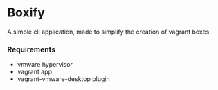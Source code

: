 # Boxify

A simple cli application, made to simplify the creation of vagrant boxes.

### Requirements

- vmware hypervisor
- vagrant app
- vagrant-vmware-desktop plugin
